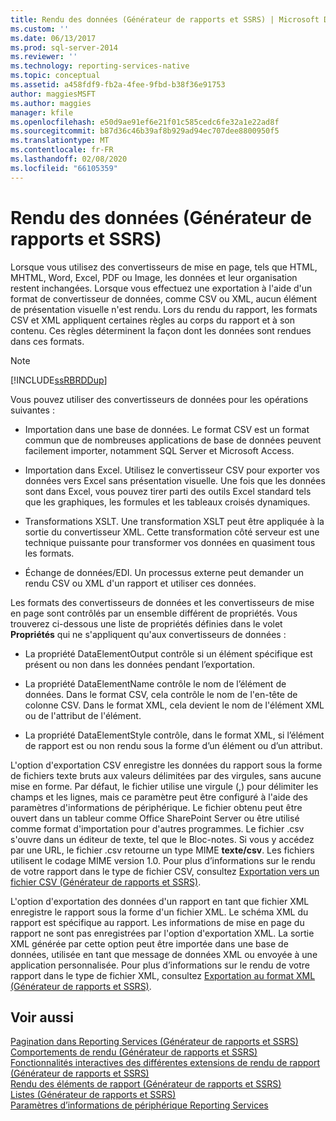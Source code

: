 ```yaml
---
title: Rendu des données (Générateur de rapports et SSRS) | Microsoft Docs
ms.custom: ''
ms.date: 06/13/2017
ms.prod: sql-server-2014
ms.reviewer: ''
ms.technology: reporting-services-native
ms.topic: conceptual
ms.assetid: a458fdf9-fb2a-4fee-9fbd-b38f36e91753
author: maggiesMSFT
ms.author: maggies
manager: kfile
ms.openlocfilehash: e50d9ae91ef6e21f01c585cedc6fe32a1e22ad8f
ms.sourcegitcommit: b87d36c46b39af8b929ad94ec707dee8800950f5
ms.translationtype: MT
ms.contentlocale: fr-FR
ms.lasthandoff: 02/08/2020
ms.locfileid: "66105359"
---
```

# <a name="rendering-data-report-builder-and-ssrs"></a>Rendu des données (Générateur de rapports et SSRS)
  Lorsque vous utilisez des convertisseurs de mise en page, tels que HTML, MHTML, Word, Excel, PDF ou Image, les données et leur organisation restent inchangées. Lorsque vous effectuez une exportation à l'aide d'un format de convertisseur de données, comme CSV ou XML, aucun élément de présentation visuelle n'est rendu. Lors du rendu du rapport, les formats CSV et XML appliquent certaines règles au corps du rapport et à son contenu. Ces règles déterminent la façon dont les données sont rendues dans ces formats.  
  
> [!NOTE]  
>  [!INCLUDE[ssRBRDDup](../../includes/ssrbrddup-md.md)]  
  
 Vous pouvez utiliser des convertisseurs de données pour les opérations suivantes :  
  
-   Importation dans une base de données. Le format CSV est un format commun que de nombreuses applications de base de données peuvent facilement importer, notamment SQL Server et Microsoft Access.  
  
-   Importation dans Excel. Utilisez le convertisseur CSV pour exporter vos données vers Excel sans présentation visuelle. Une fois que les données sont dans Excel, vous pouvez tirer parti des outils Excel standard tels que les graphiques, les formules et les tableaux croisés dynamiques.  
  
-   Transformations XSLT. Une transformation XSLT peut être appliquée à la sortie du convertisseur XML. Cette transformation côté serveur est une technique puissante pour transformer vos données en quasiment tous les formats.  
  
-   Échange de données/EDI. Un processus externe peut demander un rendu CSV ou XML d'un rapport et utiliser ces données.  
  
 Les formats des convertisseurs de données et les convertisseurs de mise en page sont contrôlés par un ensemble différent de propriétés. Vous trouverez ci-dessous une liste de propriétés définies dans le volet **Propriétés** qui ne s'appliquent qu'aux convertisseurs de données :  
  
-   La propriété DataElementOutput contrôle si un élément spécifique est présent ou non dans les données pendant l’exportation.  
  
-   La propriété DataElementName contrôle le nom de l’élément de données. Dans le format CSV, cela contrôle le nom de l'en-tête de colonne CSV. Dans le format XML, cela devient le nom de l'élément XML ou de l'attribut de l'élément.  
  
-   La propriété DataElementStyle contrôle, dans le format XML, si l’élément de rapport est ou non rendu sous la forme d’un élément ou d’un attribut.  
  
 L'option d'exportation CSV enregistre les données du rapport sous la forme de fichiers texte bruts aux valeurs délimitées par des virgules, sans aucune mise en forme. Par défaut, le fichier utilise une virgule (,) pour délimiter les champs et les lignes, mais ce paramètre peut être configuré à l'aide des paramètres d'informations de périphérique. Le fichier obtenu peut être ouvert dans un tableur comme Office SharePoint Server ou être utilisé comme format d'importation pour d'autres programmes. Le fichier .csv s'ouvre dans un éditeur de texte, tel que le Bloc-notes. Si vous y accédez par une URL, le fichier .csv retourne un type MIME **texte/csv**. Les fichiers utilisent le codage MIME version 1.0. Pour plus d’informations sur le rendu de votre rapport dans le type de fichier CSV, consultez [Exportation vers un fichier CSV &#40;Générateur de rapports et SSRS&#41;](../report-builder/exporting-to-a-csv-file-report-builder-and-ssrs.md).  
  
 L'option d'exportation des données d'un rapport en tant que fichier XML enregistre le rapport sous la forme d'un fichier XML. Le schéma XML du rapport est spécifique au rapport. Les informations de mise en page du rapport ne sont pas enregistrées par l'option d'exportation XML. La sortie XML générée par cette option peut être importée dans une base de données, utilisée en tant que message de données XML ou envoyée à une application personnalisée. Pour plus d’informations sur le rendu de votre rapport dans le type de fichier XML, consultez [Exportation au format XML &#40;Générateur de rapports et SSRS&#41;](../report-builder/exporting-to-xml-report-builder-and-ssrs.md).  
  
## <a name="see-also"></a>Voir aussi  
 [Pagination dans Reporting Services &#40;Générateur de rapports et SSRS&#41;](pagination-in-reporting-services-report-builder-and-ssrs.md)   
 [Comportements de rendu &#40;Générateur de rapports et SSRS&#41;](rendering-behaviors-report-builder-and-ssrs.md)   
 [Fonctionnalités interactives des différentes extensions de rendu de rapport &#40;Générateur de rapports et SSRS&#41;](../report-builder/interactive-functionality-different-report-rendering-extensions.md)   
 [Rendu des éléments de rapport &#40;Générateur de rapports et SSRS&#41;](rendering-report-items-report-builder-and-ssrs.md)   
 [Listes &#40;Générateur de rapports et SSRS&#41;](tables-matrices-and-lists-report-builder-and-ssrs.md)   
 [Paramètres d’informations de périphérique Reporting Services](https://go.microsoft.com/fwlink/?LinkId=102515)  
  
  
